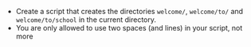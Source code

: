 - Create a script that creates the directories ```welcome/```, ```welcome/to/``` and ```welcome/to/school``` in the current directory.
- You are only allowed to use two spaces (and lines) in your script, not more
